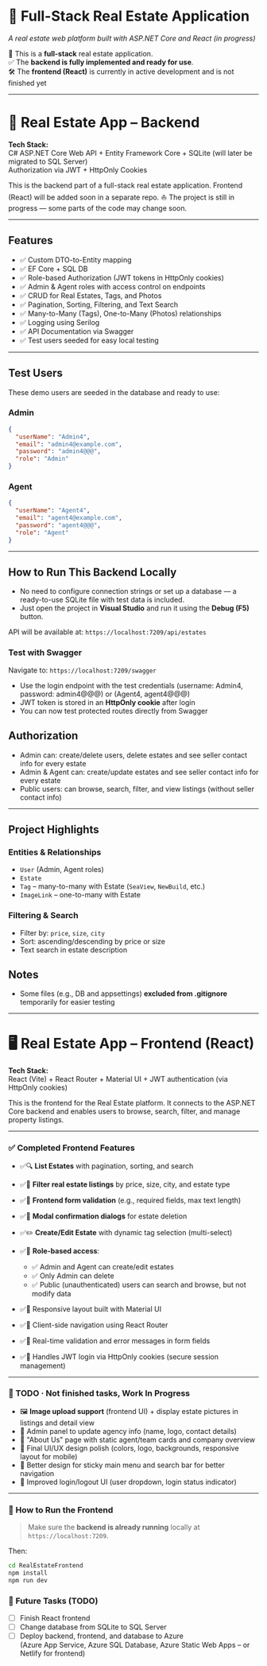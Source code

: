 # 🏡 Full-Stack Real Estate Application

_A real estate web platform built with ASP.NET Core and React (in progress)_

🚧 This is a **full-stack** real estate application.  
 ✅ The **backend is fully implemented and ready for use**.  
 🛠️ The **frontend (React)** is currently in active development and is not finished yet

---

# 🏣 Real Estate App – Backend

**Tech Stack:**  
C# ASP.NET Core Web API + Entity Framework Core + SQLite (will later be migrated to SQL Server)  
Authorization via JWT + HttpOnly Cookies

This is the backend part of a full-stack real estate application. Frontend (React) will be added soon in a separate repo.
⛵ The project is still in progress — some parts of the code may change soon.

---

## Features

- ✅ Custom DTO-to-Entity mapping
- ✅ EF Core + SQL DB
- ✅ Role-based Authorization (JWT tokens in HttpOnly cookies)
- ✅ Admin & Agent roles with access control on endpoints
- ✅ CRUD for Real Estates, Tags, and Photos
- ✅ Pagination, Sorting, Filtering, and Text Search
- ✅ Many-to-Many (Tags), One-to-Many (Photos) relationships
- ✅ Logging using Serilog
- ✅ API Documentation via Swagger
- ✅ Test users seeded for easy local testing

---

## Test Users

These demo users are seeded in the database and ready to use:

### Admin

```json
{
  "userName": "Admin4",
  "email": "admin4@example.com",
  "password": "admin4@@@",
  "role": "Admin"
}
```

### Agent

```json
{
  "userName": "Agent4",
  "email": "agent4@example.com",
  "password": "agent4@@@",
  "role": "Agent"
}
```

---

## How to Run This Backend Locally

- No need to configure connection strings or set up a database — a ready-to-use SQLite file with test data is included.
- Just open the project in **Visual Studio** and run it using the **Debug (F5)** button.

API will be available at: `https://localhost:7209/api/estates`

### Test with Swagger

Navigate to: `https://localhost:7209/swagger`

- Use the login endpoint with the test credentials (username: Admin4, password: admin4@@@) or (Agent4, agent4@@@)
- JWT token is stored in an **HttpOnly cookie** after login
- You can now test protected routes directly from Swagger

## Authorization

- Admin can: create/delete users, delete estates and see seller contact info for every estate
- Admin & Agent can: create/update estates and see seller contact info for every estate
- Public users: can browse, search, filter, and view listings (without seller contact info)

---

## Project Highlights

### Entities & Relationships

- `User` (Admin, Agent roles)
- `Estate`
- `Tag` – many-to-many with Estate (`SeaView`, `NewBuild`, etc.)
- `ImageLink` – one-to-many with Estate

### Filtering & Search

- Filter by: `price`, `size`, `city`
- Sort: ascending/descending by price or size
- Text search in estate description

## Notes

- Some files (e.g., DB and appsettings) **excluded from .gitignore** temporarily for easier testing

---

# 🖥️ Real Estate App – Frontend (React)

**Tech Stack:**  
React (Vite) + React Router + Material UI + JWT authentication (via HttpOnly cookies)

This is the frontend for the Real Estate platform. It connects to the ASP.NET Core backend and enables users to browse, search, filter, and manage property listings.

---

### ✅ Completed Frontend Features

- ✅🔍 **List Estates** with pagination, sorting, and search
- ✅🎯 **Filter real estate listings** by price, size, city, and estate type

- ✅🧾 **Frontend form validation** (e.g., required fields, max text length)
- ✅🧠 **Modal confirmation dialogs** for estate deletion
- ✅✏️ **Create/Edit Estate** with dynamic tag selection (multi-select)
- ✅👥 **Role-based access**:
  - ✅ Admin and Agent can create/edit estates
  - ✅ Only Admin can delete
  - ✅ Public (unauthenticated) users can search and browse, but not modify data
- ✅💅 Responsive layout built with Material UI
- ✅🔄 Client-side navigation using React Router
- ✅💬 Real-time validation and error messages in form fields
- ✅🔐 Handles JWT login via HttpOnly cookies (secure session management)

---

### 🚧 TODO · Not finished tasks, Work In Progress

- 🖼️ **Image upload support** (frontend UI) + display estate pictures in listings and detail view
- 🧾 Admin panel to update agency info (name, logo, contact details)
- 🧠 "About Us" page with static agent/team cards and company overview
- 📱 Final UI/UX design polish (colors, logo, backgrounds, responsive layout for mobile)
- 🧱 Better design for sticky main menu and search bar for better navigation
- 🔄 Improved login/logout UI (user dropdown, login status indicator)

---

### 🧪 How to Run the Frontend

> Make sure the **backend is already running** locally at `https://localhost:7209`.

Then:

```bash
cd RealEstateFrontend
npm install
npm run dev

```

### 📌 Future Tasks (TODO)

- [ ] Finish React frontend
- [ ] Change database from SQLite to SQL Server
- [ ] Deploy backend, frontend, and database to Azure  
       (Azure App Service, Azure SQL Database, Azure Static Web Apps – or Netlify for frontend)
